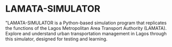 # LAMATA-SIMULATOR
"LAMATA-SIMULATOR is a Python-based simulation program that replicates the functions of the Lagos Metropolitan Area Transport Authority (LAMATA). Explore and understand urban transportation management in Lagos through this simulator, designed for testing and learning.
